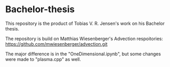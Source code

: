 # Bachelor-thesis

This repository is the product of Tobias V. R. Jensen's work on his Bachelor thesis.

The repository is build on Matthias Wiesenberger's Advection respoitories: 
https://github.com/mwiesenberger/advection.git

The major difference is in the "OneDimensional.ipynb", but some changes were made to "plasma.cpp" as well. 
